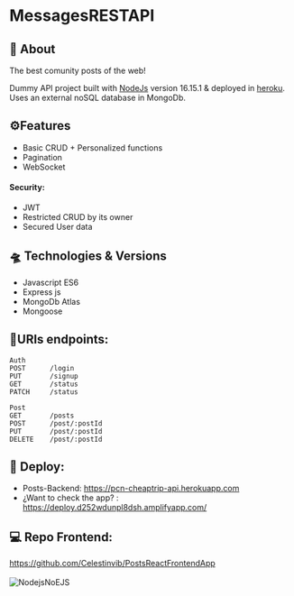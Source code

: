 # MessagesRESTAPI
## 📑 About
The best comunity posts of the web!<br>

Dummy API project built with [NodeJs](https://nodejs.org/en/about/) version 16.15.1 &  deployed in <a href="https://www.heroku.com/home"> heroku</a>.
Uses an external noSQL database in MongoDb.

## ⚙Features 
* Basic CRUD + Personalized functions
* Pagination
* WebSocket

#### Security: 
* JWT
* Restricted CRUD by its owner 
* Secured User data

## 🛸 Technologies & Versions

* Javascript ES6
* Express js
* MongoDb Atlas
* Mongoose


## 🔗URIs endpoints: 

```
Auth
POST      /login
PUT       /signup
GET       /status
PATCH     /status

Post
GET       /posts
POST      /post/:postId
PUT       /post/:postId
DELETE    /post/:postId

```
## 🚀 Deploy:
 * Posts-Backend: https://pcn-cheaptrip-api.herokuapp.com
 * ¿Want to check the app? : https://deploy.d252wdunpl8dsh.amplifyapp.com/
## 💻 Repo Frontend:
https://github.com/Celestinvib/PostsReactFrontendApp<br><br>
![NodejsNoEJS](https://user-images.githubusercontent.com/55434881/194718457-65ece35c-a13e-420b-9f90-5de578eb519a.JPG)


